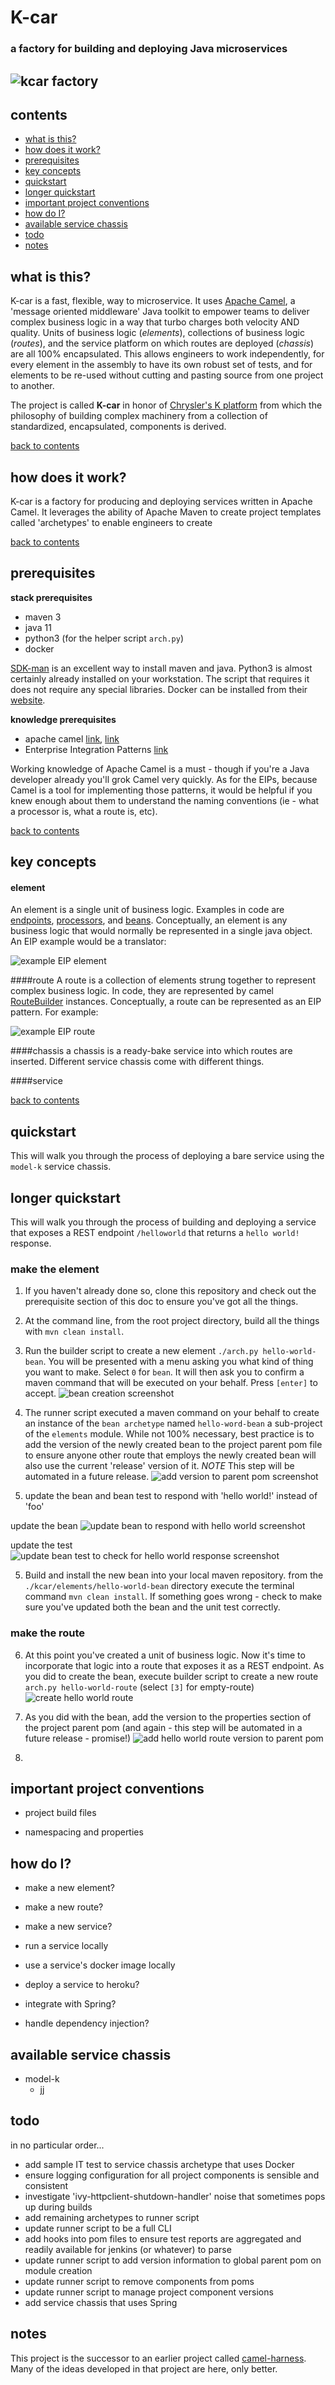 # K-car
### a factory for building and deploying Java microservices 
![kcar factory](./kcar_readme_images/car_factory.gif)
---

## contents
- [what is this?](#what-is-this)
- [how does it work?](#how-does-it-work)
- [prerequisites](#prerequisites)
- [key concepts](#key-concepts)
- [quickstart](#quickstart)
- [longer quickstart](#longer-quickstart)
- [important project conventions](#important-project-conventions)
- [how do I?](#how-do-i)
- [available service chassis](#available-service-chassis)
- [todo](#todo)
- [notes](#notes)


## what is this? 
K-car is a fast, flexible, way to microservice. It uses [Apache Camel](https://camel.apache.org/), a 'message oriented middleware' Java toolkit to empower teams to deliver complex business logic in a way that turbo charges both velocity AND quality. Units of business logic (*elements*), collections of business logic (*routes*), and the service platform on which routes are deployed (*chassis*) are all 100% encapsulated. This allows engineers to work independently, for every element in the assembly to have its own robust set of tests, and for elements to be re-used without cutting and pasting source from one project to another. 

The project is called __K-car__ in honor of [Chrysler's K platform](https://en.wikipedia.org/wiki/Chrysler_K_platform) from which the philosophy of building complex machinery from a collection of standardized, encapsulated, components is derived. 

[back to contents](#contents)

## how does it work?
K-car is a factory for producing and deploying services written in Apache Camel. It leverages the ability of Apache Maven to create project templates called 'archetypes' to enable engineers to create 

[back to contents](#contents)


## prerequisites

__stack prerequisites__
* maven 3
* java 11
* python3 (for the helper script `arch.py`)
* docker 

[SDK-man](https://sdkman.io/) is an excellent way to install maven and java. Python3 is almost certainly already installed on your workstation. The script that requires it does not require any special libraries. Docker can be installed from their [website](https://www.docker.com/products/docker-desktop). 

__knowledge prerequisites__
* apache camel [link](https://camel.apache.org/manual/latest/faq/what-is-camel.html), [link](https://www.baeldung.com/apache-camel-intro)
* Enterprise Integration Patterns [link](https://www.enterpriseintegrationpatterns.com/)

Working knowledge of Apache Camel is a must - though if you're a Java developer already you'll grok Camel very quickly. As for the EIPs, because Camel is a tool for implementing those patterns, it would be helpful if you knew enough about them to understand the naming conventions (ie - what a processor is, what a route is, etc).

[back to contents](#contents)

## key concepts

#### element
An element is a single unit of business logic. Examples in code are [endpoints](https://camel.apache.org/manual/latest/endpoint.html), [processors](https://camel.apache.org/manual/latest/processor.html), and [beans](https://camel.apache.org/components/latest/eips/bean-eip.html). Conceptually, an element is any business logic that would normally be represented in a single java object. An EIP example would be a translator:

![example EIP element](https://www.enterpriseintegrationpatterns.com/img/MessageTranslator.gif)

####route
A route is a collection of elements strung together to represent complex business logic. In code, they are represented by camel [RouteBuilder](https://camel.apache.org/manual/latest/routes.html) instances. Conceptually, a route can be represented as an EIP pattern. For example:

![example EIP route](https://www.enterpriseintegrationpatterns.com/img/MetadataIntegration.gif)

####chassis 
a chassis is a ready-bake service into which routes are inserted. Different service chassis come with different things. 

####service

[back to contents](#contents)


## quickstart 
This will walk you through the process of deploying a bare service using the `model-k` service chassis. 

## longer quickstart 
This will walk you through the process of building and deploying a service that exposes a REST endpoint `/helloworld` that returns a `hello world!` response. 

### make the element
1. If you haven't already done so, clone this repository and check out the prerequisite section of this doc to ensure you've got all the things. 

2. At the command line, from the root project directory, build all the things with `mvn clean install`. 

3. Run the builder script to create a new element `./arch.py hello-world-bean`. You will be presented with a menu asking you what kind of thing you want to make. Select `0` for `bean`. It will then ask you to confirm a maven command that will be executed on your behalf. Press `[enter]` to accept. 
![bean creation screenshot](./kcar_readme_images/kcar_create_bean.png)
   
4. The runner script executed a maven command on your behalf to create an instance of the `bean archetype` named `hello-word-bean` a sub-project of the `elements` module. While not 100% necessary, best practice is to add the version of the newly created bean to the project parent pom file to ensure anyone other route that employs the newly created bean will also use the current 'release' version of it. *NOTE* This step will be automated in a future release. 
![add version to parent pom screenshot](./kcar_readme_images/add_hello_world_bean_version_to_parent_pom.png)
   
5. update the bean and bean test to respond with 'hello world!' instead of 'foo'

update the bean
![update bean to respond with hello world screenshot](./kcar_readme_images/hello_world_bean_update.png)
   
update the test
![update bean test to check for hello world response screenshot](./kcar_readme_images/hello_world_bean_update_test.png)


5. Build and install the new bean into your local maven repository. from the `./kcar/elements/hello-world-bean` directory execute the terminal command `mvn clean install`. If something goes wrong - check to make sure you've updated both the bean and the unit test correctly. 

### make the route 

6. At this point you've created a unit of business logic. Now it's time to incorporate that logic into a route that exposes it as a REST endpoint. As you did to create the bean, execute builder script to create a new route `arch.py hello-world-route` (select `[3]` for empty-route)
![create hello world route](./kcar_readme_images/create_hello_world_route_screenshot.png)
   
7. As you did with the bean, add the version to the properties section of the project parent pom (and again - this step will be automated in a future release - promise!)
![add hello world route version to parent pom](./kcar_readme_images/update_pom_with_route_version.png)
   
8. 










## important project conventions 

* project build files

* namespacing and properties


## how do I?

* make a new element?

* make a new route?

* make a new service?

* run a service locally 

* use a service's docker image locally

* deploy a service to heroku? 

* integrate with Spring?

* handle dependency injection?


## available service chassis 

* model-k
  * jj

## todo
in no particular order...
* add sample IT test to service chassis archetype that uses Docker 
* ensure logging configuration for all project components is sensible and consistent 
* investigate 'ivy-httpclient-shutdown-handler' noise that sometimes pops up during builds 
* add remaining archetypes to runner script
* update runner script to be a full CLI
* add hooks into pom files to ensure test reports are aggregated and readily available for jenkins (or whatever) to parse
* update runner script to add version information to global parent pom on module creation  
* update runner script to remove components from poms
* update runner script to manage project component versions 
* add service chassis that uses Spring

## notes 

This project is the successor to an earlier project called [camel-harness](https://github.com/davidholiday/camel-harness). Many of the ideas developed in that project are here, only better. 


